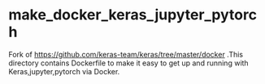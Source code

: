 # make_docker_keras_jupyter_pytorch
Fork of https://github.com/keras-team/keras/tree/master/docker .This directory contains Dockerfile to make it easy to get up and running with Keras,jupyter,pytorch via Docker.
